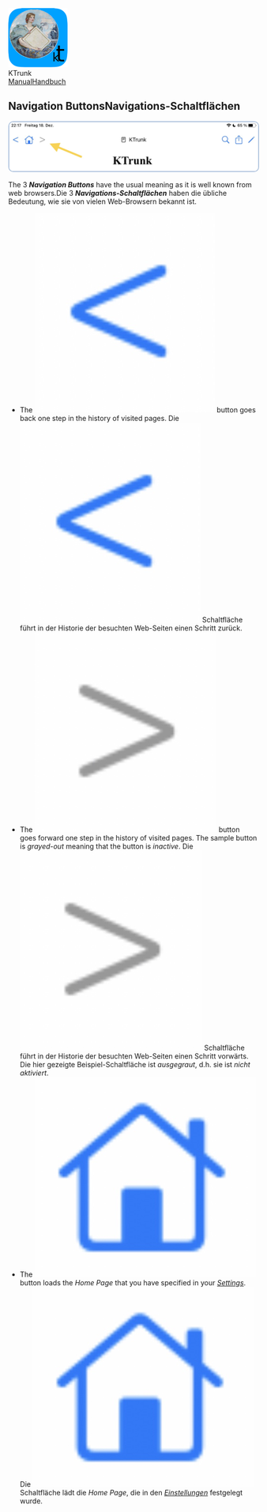 
<div class="logoRow">
  <div class="logoColumn logoColumnLeft">
    <img src="./../logo120.png">
  </div>
  <div class="logoColumn logoColumnRight">
    <div class="vCentered">
      <div class="logoTitle">KTrunk</div>
      <div class="logoTitle"><a href="./../Manual.html"><span class="en">Manual</span><span class="de">Handbuch</span></a></div>
    </div>
  </div>
</div>


## <span class="en">Navigation Buttons</span><span class="de">Navigations-Schaltflächen</span>

<img src="NavigationButtons.jpg" style="border: 2px solid #B0C4DE; border-radius: 10px;">

<span class="en">The 3 ***Navigation Buttons*** have the usual meaning as it is well known from web browsers.</span><span class="de">Die 3 ***Navigations-Schaltflächen*** haben die übliche Bedeutung, wie sie von vielen Web-Browsern bekannt ist.</span>

<ul>
  <li>
    <span class="en">The <img src="NavigationButtonBackward.jpg" class="appButton"> button goes back one step in the history of visited pages.</span>
    <span class="de">Die <img src="NavigationButtonBackward.jpg" class="appButton"> Schaltfläche führt in der Historie der besuchten Web-Seiten einen Schritt zurück.</span>
  </li>
  <li>
    <span class="en">The <img src="NavigationButtonForward.jpg" class="appButton"> button goes forward one step in the history of visited pages. The sample button is <i>grayed-out</i> meaning that the button is <i>inactive</i>.</span>
    <span class="de">Die <img src="NavigationButtonForward.jpg" class="appButton"> Schaltfläche führt in der Historie der besuchten Web-Seiten einen Schritt vorwärts. Die hier gezeigte Beispiel-Schaltfläche ist <i>ausgegraut</i>, d.h. sie ist <i>nicht aktiviert</i>.</span>
  </li>
  <li>
    <span class="en">The <img src="NavigationButtonHome.jpg" class="appButton"> button loads the <i>Home Page</i> that you have specified in your <i><a href="Settings.html">Settings</a></i>.</span>
    <span class="de">Die <img src="NavigationButtonHome.jpg" class="appButton"> Schaltfläche lädt die <i>Home Page</i>, die in den <i><a href="Settings.html">Einstellungen</a></i> festgelegt wurde.</span>
  </li>
</ul>
